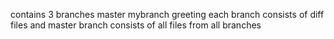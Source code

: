 contains 3 branches
master
mybranch
greeting
each branch consists of diff files and master branch consists of all files from all branches

